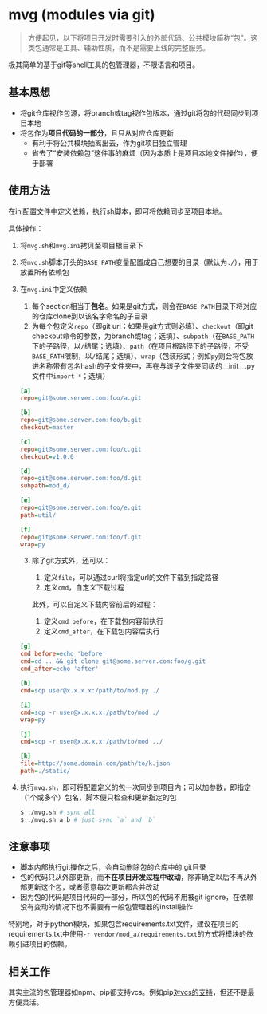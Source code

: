 # mvg (modules via git)

> 方便起见，以下将项目开发时需要引入的外部代码、公共模块简称“包”。这类包通常是工具、辅助性质，而不是需要上线的完整服务。

极其简单的基于git等shell工具的包管理器，不限语言和项目。

## 基本思想

* 将git仓库视作包源，将branch或tag视作包版本，通过git将包的代码同步到项目本地
* 将包作为**项目代码的一部分**，且只从对应仓库更新
  * 有利于将公共模块抽离出去，作为git项目独立管理
  * 省去了“安装依赖包”这件事的麻烦（因为本质上是项目本地文件操作），便于部署

## 使用方法

在ini配置文件中定义依赖，执行sh脚本，即可将依赖同步至项目本地。

具体操作：

1. 将`mvg.sh`和`mvg.ini`拷贝至项目根目录下
2. 将`mvg.sh`脚本开头的`BASE_PATH`变量配置成自己想要的目录（默认为`./`），用于放置所有依赖包
3. 在`mvg.ini`中定义依赖
    1. 每个section相当于**包名**。如果是git方式，则会在`BASE_PATH`目录下将对应的仓库clone到以该名字命名的子目录
    2. 为每个包定义`repo`（即git url；如果是git方式则必填）、`checkout`（即git checkout命令的参数，为branch或tag；选填）、`subpath`（在`BASE_PATH`下的子路径，以`/`结尾；选填）、`path`（在项目根路径下的子路径，不受`BASE_PATH`限制，以`/`结尾；选填）、`wrap`（包装形式；例如`py`则会将包放进名称带有包名hash的子文件夹中，再在与该子文件夹同级的__init__.py文件中`import *`；选填）

    ```ini
    [a]
    repo=git@some.server.com:foo/a.git

    [b]
    repo=git@some.server.com:foo/b.git
    checkout=master

    [c]
    repo=git@some.server.com:foo/c.git
    checkout=v1.0.0

    [d]
    repo=git@some.server.com:foo/d.git
    subpath=mod_d/

    [e]
    repo=git@some.server.com:foo/e.git
    path=util/

    [f]
    repo=git@some.server.com:foo/f.git
    wrap=py
    ```
    
    3. 除了git方式外，还可以：

        1. 定义`file`，可以通过curl将指定url的文件下载到指定路径
        1. 定义`cmd`，自定义下载过程

       此外，可以自定义下载内容前后的过程：

        1. 定义`cmd_before`，在下载包内容前执行
        1. 定义`cmd_after`，在下载包内容后执行

    ```ini
    [g]
    cmd_before=echo 'before'
    cmd=cd .. && git clone git@some.server.com:foo/g.git
    cmd_after=echo 'after'

    [h]
    cmd=scp user@x.x.x.x:/path/to/mod.py ./

    [i]
    cmd=scp -r user@x.x.x.x:/path/to/mod ./
    wrap=py

    [j]
    cmd=scp -r user@x.x.x.x:/path/to/mod ../

    [k]
    file=http://some.domain.com/path/to/k.json
    path=./static/
    ```

1. 执行`mvg.sh`，即可将配置定义的包一次同步到项目内；可以加参数，即指定（1个或多个）包名，脚本便只检查和更新指定的包

    ```bash
    $ ./mvg.sh # sync all
    $ ./mvg.sh a b # just sync `a` and `b`
    ```

## 注意事项

* 脚本内部执行git操作之后，会自动删除包的仓库中的.git目录
* 包的代码只从外部更新，而**不在项目开发过程中改动**，除非确定以后不再从外部更新这个包，或者愿意每次更新都合并改动
* 因为包的代码是项目代码的一部分，所以包的代码不用被git ignore，在依赖没有变动的情况下也不需要有一般包管理器的install操作

特别地，对于python模块，如果包含requirements.txt文件，建议在项目的requirements.txt中使用`-r vendor/mod_a/requirements.txt`的方式将模块的依赖引进项目的依赖。

## 相关工作

其实主流的包管理器如npm、pip都支持vcs。例如pip[对vcs的支持](https://pip.pypa.io/en/stable/reference/pip_install/#vcs-support)，但还不是最方便灵活。
